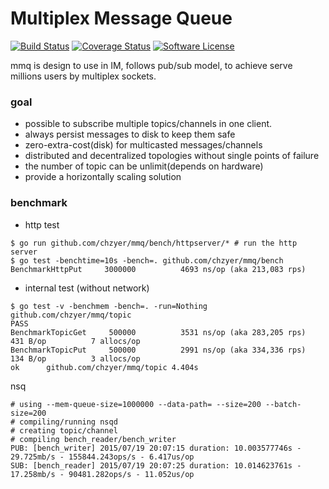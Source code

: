 # Multiplex Message Queue

[![Build Status](https://travis-ci.org/chzyer/mmq.svg?branch=master)](https://travis-ci.org/chzyer/mmq)
[![Coverage Status](https://coveralls.io/repos/chzyer/mmq/badge.svg?branch=master)](https://coveralls.io/r/chzyer/mmq?branch=master)
[![Software License](https://img.shields.io/badge/license-MIT-brightgreen.svg)](LICENSE.md)

mmq is design to use in IM, follows pub/sub model, to achieve serve millions users by multiplex sockets.

### goal
* possible to subscribe multiple topics/channels in one client.
* always persist messages to disk to keep them safe
* zero-extra-cost(disk) for multicasted messages/channels
* distributed and decentralized topologies without single points of failure
* the number of topic can be unlimit(depends on hardware)
* provide a horizontally scaling solution

### benchmark

* http test

```
$ go run github.com/chzyer/mmq/bench/httpserver/* # run the http server
$ go test -benchtime=10s -bench=. github.com/chzyer/mmq/bench
BenchmarkHttpPut	 3000000	      4693 ns/op (aka 213,083 rps)
```

* internal test (without network)

```
$ go test -v -benchmem -bench=. -run=Nothing github.com/chzyer/mmq/topic
PASS
BenchmarkTopicGet	  500000	      3531 ns/op (aka 283,205 rps)	     431 B/op	       7 allocs/op
BenchmarkTopicPut	  500000	      2991 ns/op (aka 334,336 rps) 	     134 B/op	       3 allocs/op
ok  	github.com/chzyer/mmq/topic	4.404s
```

nsq
```
# using --mem-queue-size=1000000 --data-path= --size=200 --batch-size=200
# compiling/running nsqd
# creating topic/channel
# compiling bench_reader/bench_writer
PUB: [bench_writer] 2015/07/19 20:07:15 duration: 10.003577746s - 29.725mb/s - 155844.243ops/s - 6.417us/op
SUB: [bench_reader] 2015/07/19 20:07:25 duration: 10.014623761s - 17.258mb/s - 90481.282ops/s - 11.052us/op
```

